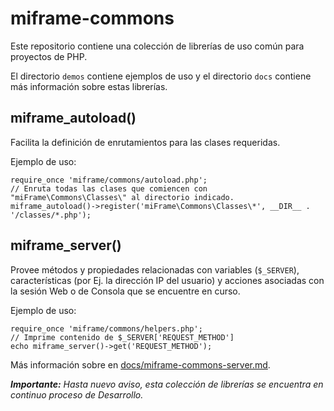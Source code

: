 # miframe-commons

Este repositorio contiene una colección de librerías de uso común para proyectos de PHP.

El directorio `demos` contiene ejemplos de uso y el directorio `docs` contiene más información sobre estas librerías.

## miframe_autoload()

Facilita la definición de enrutamientos para las clases requeridas.

Ejemplo de uso:
````
require_once 'miframe/commons/autoload.php';
// Enruta todas las clases que comiencen con "miFrame\Commons\Classes\" al directorio indicado.
miframe_autoload()->register('miFrame\Commons\Classes\*', __DIR__ . '/classes/*.php');
````

## miframe_server()

Provee métodos y propiedades relacionadas con variables (`$_SERVER`), características (por Ej. la dirección IP del usuario) y acciones asociadas con la sesión Web o de Consola que se encuentre en curso.

Ejemplo de uso:
````
require_once 'miframe/commons/helpers.php';
// Imprime contenido de $_SERVER['REQUEST_METHOD']
echo miframe_server()->get('REQUEST_METHOD');
````

Más información sobre en [docs/miframe-commons-server.md](miframe-commons/docs/miframe-commons-server.md).

**_Importante:_**
_Hasta nuevo aviso, esta colección de librerías se encuentra en continuo proceso de Desarrollo._